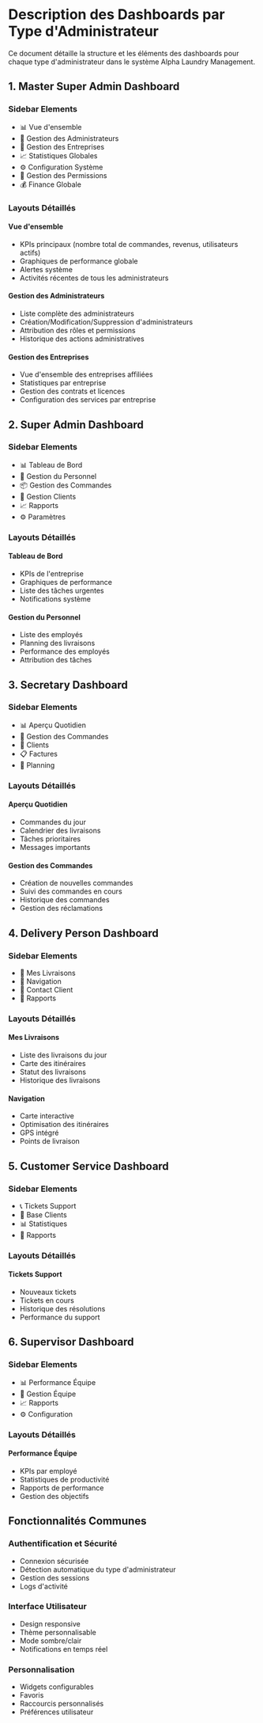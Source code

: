 # Description des Dashboards par Type d'Administrateur

Ce document détaille la structure et les éléments des dashboards pour chaque type d'administrateur dans le système Alpha Laundry Management.

## 1. Master Super Admin Dashboard

### Sidebar Elements
- 📊 Vue d'ensemble
- 👥 Gestion des Administrateurs
- 🏢 Gestion des Entreprises
- 📈 Statistiques Globales
- ⚙️ Configuration Système
- 🔐 Gestion des Permissions
- 💰 Finance Globale

### Layouts Détaillés

#### Vue d'ensemble
- KPIs principaux (nombre total de commandes, revenus, utilisateurs actifs)
- Graphiques de performance globale
- Alertes système
- Activités récentes de tous les administrateurs

#### Gestion des Administrateurs
- Liste complète des administrateurs
- Création/Modification/Suppression d'administrateurs
- Attribution des rôles et permissions
- Historique des actions administratives

#### Gestion des Entreprises
- Vue d'ensemble des entreprises affiliées
- Statistiques par entreprise
- Gestion des contrats et licences
- Configuration des services par entreprise

## 2. Super Admin Dashboard

### Sidebar Elements
- 📊 Tableau de Bord
- 👥 Gestion du Personnel
- 📦 Gestion des Commandes
- 👤 Gestion Clients
- 📈 Rapports
- ⚙️ Paramètres

### Layouts Détaillés

#### Tableau de Bord
- KPIs de l'entreprise
- Graphiques de performance
- Liste des tâches urgentes
- Notifications système

#### Gestion du Personnel
- Liste des employés
- Planning des livraisons
- Performance des employés
- Attribution des tâches

## 3. Secretary Dashboard

### Sidebar Elements
- 📊 Aperçu Quotidien
- 📝 Gestion des Commandes
- 👤 Clients
- 📋 Factures
- 📅 Planning

### Layouts Détaillés

#### Aperçu Quotidien
- Commandes du jour
- Calendrier des livraisons
- Tâches prioritaires
- Messages importants

#### Gestion des Commandes
- Création de nouvelles commandes
- Suivi des commandes en cours
- Historique des commandes
- Gestion des réclamations

## 4. Delivery Person Dashboard

### Sidebar Elements
- 🚚 Mes Livraisons
- 📍 Navigation
- 📱 Contact Client
- 📝 Rapports

### Layouts Détaillés

#### Mes Livraisons
- Liste des livraisons du jour
- Carte des itinéraires
- Statut des livraisons
- Historique des livraisons

#### Navigation
- Carte interactive
- Optimisation des itinéraires
- GPS intégré
- Points de livraison

## 5. Customer Service Dashboard

### Sidebar Elements
- 📞 Tickets Support
- 👥 Base Clients
- 📊 Statistiques
- 📝 Rapports

### Layouts Détaillés

#### Tickets Support
- Nouveaux tickets
- Tickets en cours
- Historique des résolutions
- Performance du support

## 6. Supervisor Dashboard

### Sidebar Elements
- 📊 Performance Équipe
- 👥 Gestion Équipe
- 📈 Rapports
- ⚙️ Configuration

### Layouts Détaillés

#### Performance Équipe
- KPIs par employé
- Statistiques de productivité
- Rapports de performance
- Gestion des objectifs

## Fonctionnalités Communes

### Authentification et Sécurité
- Connexion sécurisée
- Détection automatique du type d'administrateur
- Gestion des sessions
- Logs d'activité

### Interface Utilisateur
- Design responsive
- Thème personnalisable
- Mode sombre/clair
- Notifications en temps réel

### Personnalisation
- Widgets configurables
- Favoris
- Raccourcis personnalisés
- Préférences utilisateur
